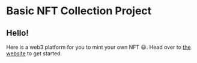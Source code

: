 # Basic NFT Collection Project

## Hello!

Here is a web3 platform for you to mint your own NFT 😃. Head over to [the website](https://nft-starter-project.uniqcoda.repl.co/) to get started.
